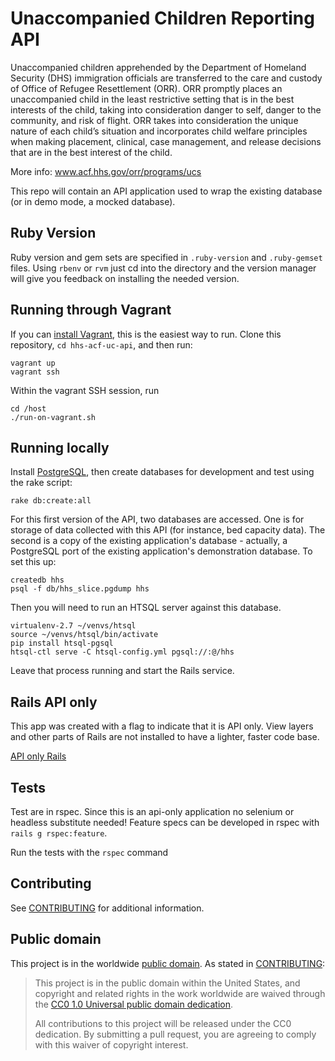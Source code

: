 # Unaccompanied Children Reporting API

Unaccompanied children apprehended by the Department of Homeland Security (DHS) immigration officials are transferred to the care and custody of Office of Refugee Resettlement (ORR). ORR promptly places an unaccompanied child in the least restrictive setting that is in the best interests of the child, taking into consideration danger to self, danger to the community, and risk of flight. ORR takes into consideration the unique nature of each child’s situation and incorporates child welfare principles when making placement, clinical, case management, and release decisions that are in the best interest of the child.

More info: www.acf.hhs.gov/orr/programs/ucs

This repo will contain an API application used to wrap the existing
database (or in demo mode, a mocked database).

## Ruby Version

Ruby version and gem sets are specified in `.ruby-version` and
`.ruby-gemset` files. Using `rbenv` or `rvm` just cd into the directory
and the version manager will give you feedback on installing the needed
version.

## Running through Vagrant

If you can [install Vagrant](https://www.vagrantup.com/), this
is the easiest way to run.  Clone this repository, `cd hhs-acf-uc-api`,
and then run:

    vagrant up
    vagrant ssh

Within the vagrant SSH session, run

    cd /host
    ./run-on-vagrant.sh

## Running locally

Install [PostgreSQL](https://www.postgresql.org/), then
create databases for development and test using the rake script:

    rake db:create:all

For this first version of the API, two databases are accessed.  One is for
storage of data collected with this API (for instance, bed capacity
data).  The second is a copy of the existing application's database -
actually, a PostgreSQL port of the existing application's demonstration
database.  To set this up:

    createdb hhs
    psql -f db/hhs_slice.pgdump hhs

Then you will need to run an HTSQL server against this database.

    virtualenv-2.7 ~/venvs/htsql
    source ~/venvs/htsql/bin/activate
    pip install htsql-pgsql
    htsql-ctl serve -C htsql-config.yml pgsql://:@/hhs

Leave that process running and start the Rails service.

## Rails API only
This app was created with a flag to indicate that it is API only. View
layers and other parts of Rails are not installed to have a lighter,
faster code base.

[API only Rails](http://edgeguides.rubyonrails.org/api_app.html)

## Tests

Test are in rspec. Since this is an api-only application no selenium or
headless substitute needed! Feature specs can be developed in rspec with
`rails g rspec:feature`.

Run the tests with the `rspec` command

## Contributing

See [CONTRIBUTING](CONTRIBUTING.md) for additional information.


## Public domain

This project is in the worldwide [public domain](LICENSE.md). As stated in [CONTRIBUTING](CONTRIBUTING.md):

> This project is in the public domain within the United States, and copyright and related rights in the work worldwide are waived through the [CC0 1.0 Universal public domain dedication](https://creativecommons.org/publicdomain/zero/1.0/).
>
> All contributions to this project will be released under the CC0 dedication. By submitting a pull request, you are agreeing to comply with this waiver of copyright interest.
